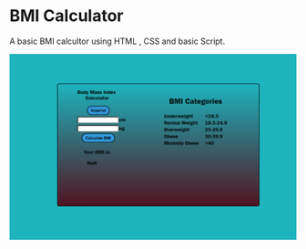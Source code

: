 # BMI Calculator
 A basic BMI calcultor using HTML , CSS and basic Script.
 

![](BMICalci/src/demo.png)

